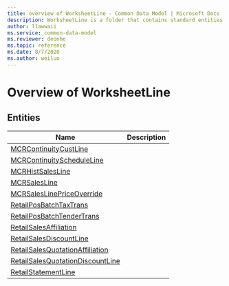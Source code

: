 ```yaml
---
title: overview of WorksheetLine - Common Data Model | Microsoft Docs
description: WorksheetLine is a folder that contains standard entities related to the Common Data Model.
author: llawwaii
ms.service: common-data-model
ms.reviewer: deonhe
ms.topic: reference
ms.date: 8/7/2020
ms.author: weiluo
---
```


# Overview of WorksheetLine


## Entities

|Name|Description|
|---|---|
|[MCRContinuityCustLine](MCRContinuityCustLine.md)||
|[MCRContinuityScheduleLine](MCRContinuityScheduleLine.md)||
|[MCRHistSalesLine](MCRHistSalesLine.md)||
|[MCRSalesLine](MCRSalesLine.md)||
|[MCRSalesLinePriceOverride](MCRSalesLinePriceOverride.md)||
|[RetailPosBatchTaxTrans](RetailPosBatchTaxTrans.md)||
|[RetailPosBatchTenderTrans](RetailPosBatchTenderTrans.md)||
|[RetailSalesAffiliation](RetailSalesAffiliation.md)||
|[RetailSalesDiscountLine](RetailSalesDiscountLine.md)||
|[RetailSalesQuotationAffiliation](RetailSalesQuotationAffiliation.md)||
|[RetailSalesQuotationDiscountLine](RetailSalesQuotationDiscountLine.md)||
|[RetailStatementLine](RetailStatementLine.md)||
